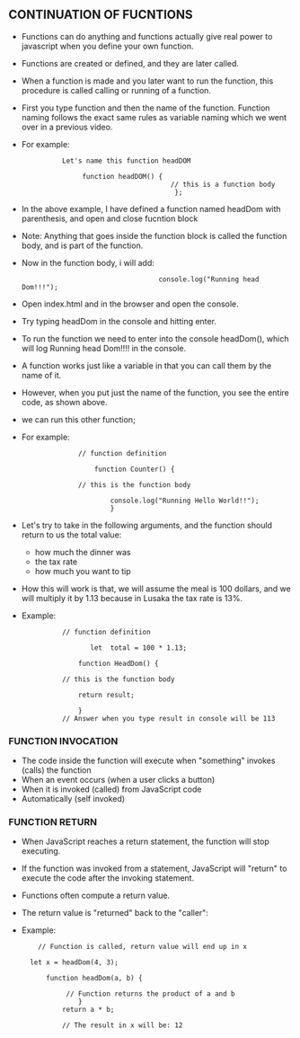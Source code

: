 ## CONTINUATION OF FUCNTIONS

- Functions can do anything and functions actually give real power to javascript when you define your own function.
- Functions are created or defined, and they are later called.
- When a function is made and you later want to run the function, this procedure is called calling or running of a function.
- First you type function and then the name of the function. Function naming follows the exact same rules as variable naming which we went over in a previous video.
- For example:

                Let's name this function headDOM 

                     function headDOM() {
                                           // this is a function body
                                            };

- In the above example, I have defined a function named headDom with parenthesis, and open and close fucntion block 
- Note: Anything that goes inside the function block is called the function body, and is part of the function.
- Now in the function body, i will add:

                                        console.log("Running head Dom!!!");

- Open index.html and in the browser and open the console. 
- Try typing headDom in the console and hitting enter.
- To run the function we need to enter into the console headDom(), which will log Running head Dom!!!! in the console.
- A function works just like a variable in that you can call them by the name of it. 
- However, when you put just the name of the function, you see the entire code, as shown above.
- we can run this other function;
- For example:


                    // function definition

                        function Counter() {

                    // this is the function body

                            console.log("Running Hello World!!");
                            }
 

- Let's try to take in the following arguments, and the function should return to us the total value:
  - how much the dinner was
  - the tax rate
  - how much you want to tip

- How this will work is that, we will assume the meal is 100 dollars, and we will multiply it by 1.13 because in Lusaka the tax rate is 13%.
- Example: 

                // function definition

                       let  total = 100 * 1.13;

                    function HeadDom() {

                // this is the function body
                   
                    return result;

                    }
                // Answer when you type result in console will be 113

### FUNCTION INVOCATION

- The code inside the function will execute when "something" invokes (calls) the function
- When an event occurs (when a user clicks a button)
- When it is invoked (called) from JavaScript code
- Automatically (self invoked)

### FUNCTION RETURN

- When JavaScript reaches a return statement, the function will stop executing.

- If the function was invoked from a statement, JavaScript will "return" to execute the code after the invoking statement.

- Functions often compute a return value. 
- The return value is "returned" back to the "caller":

- Example:

          // Function is called, return value will end up in x

        let x = headDom(4, 3); 

            function headDom(a, b) {

                 // Function returns the product of a and b
                    }
                return a * b;   

                // The result in x will be: 12

